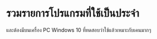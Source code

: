 # รวมรายการโปรแกรมที่ใช้เป็นประจำ

และต้องมีบนเครื่อง PC Windows 10 ที่ทดสอบว่าใช้แล้วเหมาะกับเคนมากๆ
